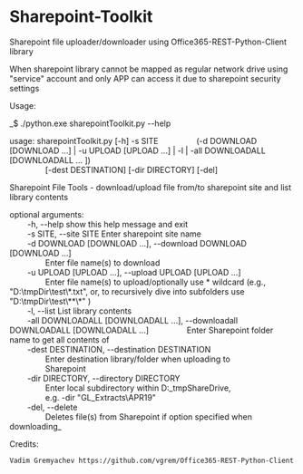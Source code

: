 # Sharepoint-Toolkit
Sharepoint file uploader/downloader using Office365-REST-Python-Client library


When sharepoint library cannot be mapped as regular network drive using "service" account and only APP can access it due to sharepoint security settings


Usage:

_$  ./python.exe sharepointToolkit.py  --help

usage: sharepointToolkit.py [-h] -s SITE 
&nbsp; &nbsp; &nbsp; &nbsp; &nbsp; &nbsp; &nbsp; &nbsp; (-d DOWNLOAD [DOWNLOAD ...] | -u UPLOAD [UPLOAD ...] | -l | -all DOWNLOADALL [DOWNLOADALL ... ])  
&nbsp; &nbsp; &nbsp; &nbsp; &nbsp; &nbsp; &nbsp; &nbsp; [-dest DESTINATION] [-dir DIRECTORY] [-del] 

Sharepoint File Tools - download/upload file from/to sharepoint site and list
library contents

optional arguments:  
 &nbsp; &nbsp; &nbsp; &nbsp;  -h, --help            show this help message and exit  
 &nbsp; &nbsp; &nbsp; &nbsp;  -s SITE, --site SITE  Enter sharepoint site name  
 &nbsp; &nbsp; &nbsp; &nbsp;  -d DOWNLOAD [DOWNLOAD ...], --download DOWNLOAD [DOWNLOAD ...]  
 &nbsp; &nbsp; &nbsp; &nbsp; &nbsp; &nbsp; &nbsp; &nbsp;                        Enter file name(s) to download  
 &nbsp; &nbsp; &nbsp; &nbsp;  -u UPLOAD [UPLOAD ...], --upload UPLOAD [UPLOAD ...]  
 &nbsp; &nbsp; &nbsp; &nbsp; &nbsp; &nbsp; &nbsp; &nbsp;                        Enter file name(s) to upload/optionally use * wildcard (e.g., "D:\tmpDir\test\\\*.txt", or, to recursively dive into subfolders use "D:\tmpDir\test\\**\\\*" )  
 &nbsp; &nbsp; &nbsp; &nbsp;  -l, --list            List library contents  
 &nbsp; &nbsp; &nbsp; &nbsp;  -all DOWNLOADALL [DOWNLOADALL ...], --downloadall DOWNLOADALL [DOWNLOADALL ...] 
 &nbsp; &nbsp; &nbsp; &nbsp; &nbsp; &nbsp; &nbsp; &nbsp;                        Enter Sharepoint folder name to get all contents of   
 &nbsp; &nbsp; &nbsp; &nbsp;  -dest DESTINATION, --destination DESTINATION  
 &nbsp; &nbsp; &nbsp; &nbsp; &nbsp; &nbsp; &nbsp; &nbsp;                        Enter destination library/folder when uploading to  
 &nbsp; &nbsp; &nbsp; &nbsp; &nbsp; &nbsp; &nbsp; &nbsp;                        Sharepoint  
 &nbsp; &nbsp; &nbsp; &nbsp;  -dir DIRECTORY, --directory DIRECTORY  
 &nbsp; &nbsp; &nbsp; &nbsp; &nbsp; &nbsp; &nbsp; &nbsp;                        Enter local subdirectory within D:\_tmpShareDrive,  
 &nbsp; &nbsp; &nbsp; &nbsp; &nbsp; &nbsp; &nbsp; &nbsp;                        e.g. -dir "GL_Extracts\APR19"  
 &nbsp; &nbsp; &nbsp; &nbsp;  -del, --delete   
 &nbsp; &nbsp; &nbsp; &nbsp; &nbsp; &nbsp; &nbsp; &nbsp;                        Deletes file(s) from Sharepoint if option specified when downloading_ 



Credits:

	Vadim Gremyachev https://github.com/vgrem/Office365-REST-Python-Client



